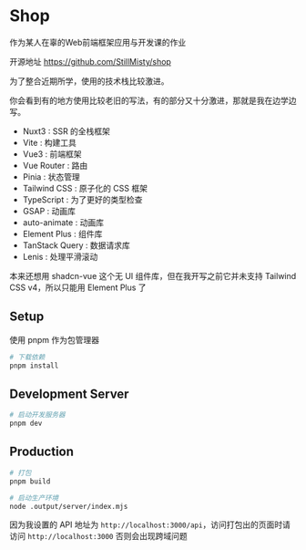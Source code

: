 # Shop

作为某人在辜的Web前端框架应用与开发课的作业

开源地址 https://github.com/StillMisty/shop

为了整合近期所学，使用的技术栈比较激进。

你会看到有的地方使用比较老旧的写法，有的部分又十分激进，那就是我在边学边写。

- Nuxt3 : SSR 的全栈框架
- Vite : 构建工具
- Vue3 : 前端框架
- Vue Router : 路由
- Pinia : 状态管理
- Tailwind CSS :  原子化的 CSS 框架
- TypeScript : 为了更好的类型检查
- GSAP : 动画库
- auto-animate : 动画库
- Element Plus : 组件库
- TanStack Query : 数据请求库
- Lenis : 处理平滑滚动

本来还想用 shadcn-vue 这个无 UI 组件库，但在我开写之前它并未支持 Tailwind CSS v4，所以只能用 Element Plus 了

## Setup

使用 pnpm 作为包管理器

```bash
# 下载依赖
pnpm install
```

## Development Server

```bash
# 启动开发服务器
pnpm dev
```

## Production

```bash
# 打包
pnpm build

# 启动生产环境
node .output/server/index.mjs
```

因为我设置的 API 地址为 `http://localhost:3000/api`，访问打包出的页面时请访问 `http://localhost:3000` 否则会出现跨域问题
